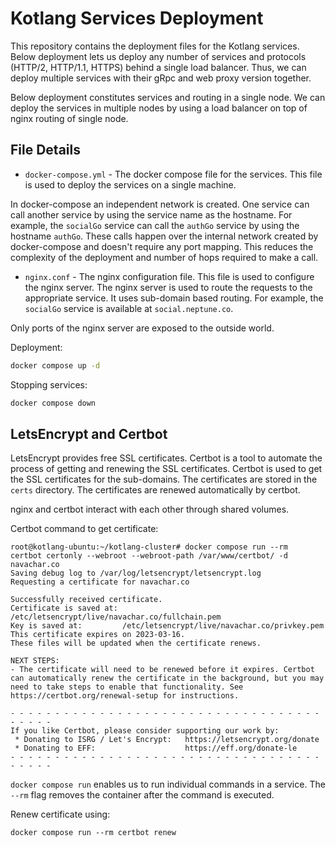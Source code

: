 # Kotlang Services Deployment
This repository contains the deployment files for the Kotlang services. Below deployment lets us deploy any number of services and protocols (HTTP/2, HTTP/1.1, HTTPS) behind a single load balancer. Thus, we can deploy multiple services with their gRpc and web proxy version together. 

Below deployment constitutes services and routing in a single node. We can deploy the services in multiple nodes by using a load balancer on top of nginx routing of single node.

## File Details
- `docker-compose.yml` - The docker compose file for the services. This file is used to deploy the services on a single machine. 

In docker-compose an independent network is created. One service can call another service by using the service name as the hostname. For example, the `socialGo` service can call the `authGo` service by using the hostname `authGo`. These calls happen over the internal network created by docker-compose and doesn't require any port mapping. This reduces the complexity of the deployment and number of hops required to make a call.

- `nginx.conf` - The nginx configuration file. This file is used to configure the nginx server. The nginx server is used to route the requests to the appropriate service. It uses sub-domain based routing. For example, the `socialGo` service is available at `social.neptune.co`. 

Only ports of the nginx server are exposed to the outside world.

Deployment:
```bash
docker compose up -d
```

Stopping services:
```bash
docker compose down
```

## LetsEncrypt and Certbot
LetsEncrypt provides free SSL certificates. Certbot is a tool to automate the process of getting and renewing the SSL certificates. Certbot is used to get the SSL certificates for the sub-domains. The certificates are stored in the `certs` directory. The certificates are renewed automatically by certbot.

nginx and certbot interact with each other through shared volumes.

Certbot command to get certificate:
```
root@kotlang-ubuntu:~/kotlang-cluster# docker compose run --rm  certbot certonly --webroot --webroot-path /var/www/certbot/ -d navachar.co
Saving debug log to /var/log/letsencrypt/letsencrypt.log
Requesting a certificate for navachar.co

Successfully received certificate.
Certificate is saved at: /etc/letsencrypt/live/navachar.co/fullchain.pem
Key is saved at:         /etc/letsencrypt/live/navachar.co/privkey.pem
This certificate expires on 2023-03-16.
These files will be updated when the certificate renews.

NEXT STEPS:
- The certificate will need to be renewed before it expires. Certbot can automatically renew the certificate in the background, but you may need to take steps to enable that functionality. See https://certbot.org/renewal-setup for instructions.

- - - - - - - - - - - - - - - - - - - - - - - - - - - - - - - - - - - - - - - -
If you like Certbot, please consider supporting our work by:
 * Donating to ISRG / Let's Encrypt:   https://letsencrypt.org/donate
 * Donating to EFF:                    https://eff.org/donate-le
- - - - - - - - - - - - - - - - - - - - - - - - - - - - - - - - - - - - - - - -
```

`docker compose run` enables us to run individual commands in a service. The `--rm` flag removes the container after the command is executed.

Renew certificate using:
```
docker compose run --rm certbot renew
```